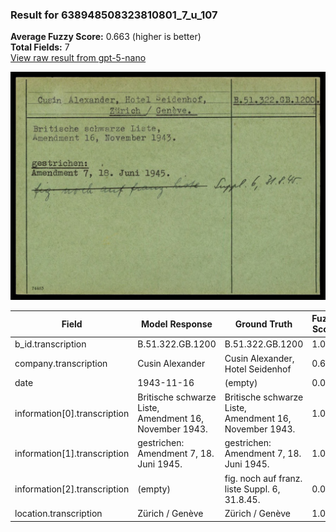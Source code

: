 ### Result for 638948508323810801_7_u_107
**Average Fuzzy Score:** 0.663 (higher is better)<br>
**Total Fields:** 7<br>
[View raw result from gpt-5-nano](https://github.com/RISE-UNIBAS/humanities_data_benchmark/blob/main/results/2025-10-24/T0311/request_T0311_638948508323810801_7_u_107.json)

<img src="https://github.com/RISE-UNIBAS/humanities_data_benchmark/blob/main/benchmarks/blacklist/images/638948508323810801_7_u_107.jpg?raw=true" alt="638948508323810801_7_u_107" width="600px">

| Field | Model Response | Ground Truth | Fuzzy Score | Match |
|-------|----------------|--------------|-------------|-------|
| b_id.transcription | B.51.322.GB.1200 | B.51.322.GB.1200 | 1.000 | ✅ |
| company.transcription | Cusin Alexander | Cusin Alexander, Hotel Seidenhof | 0.638 | ❌ |
| date | 1943-11-16 | (empty) | 0.000 | ❌ |
| information[0].transcription | Britische schwarze Liste,<br>Amendment 16, November 1943. | Britische schwarze Liste,<br>Amendment 16, November 1943. | 1.000 | ✅ |
| information[1].transcription | gestrichen:<br>Amendment 7, 18. Juni 1945. | gestrichen:<br>Amendment 7, 18. Juni 1945. | 1.000 | ✅ |
| information[2].transcription | (empty) | fig. noch auf franz. liste Suppl. 6, 31.8.45. | 0.000 | ❌ |
| location.transcription | Zürich / Genève | Zürich / Genève | 1.000 | ✅ |
